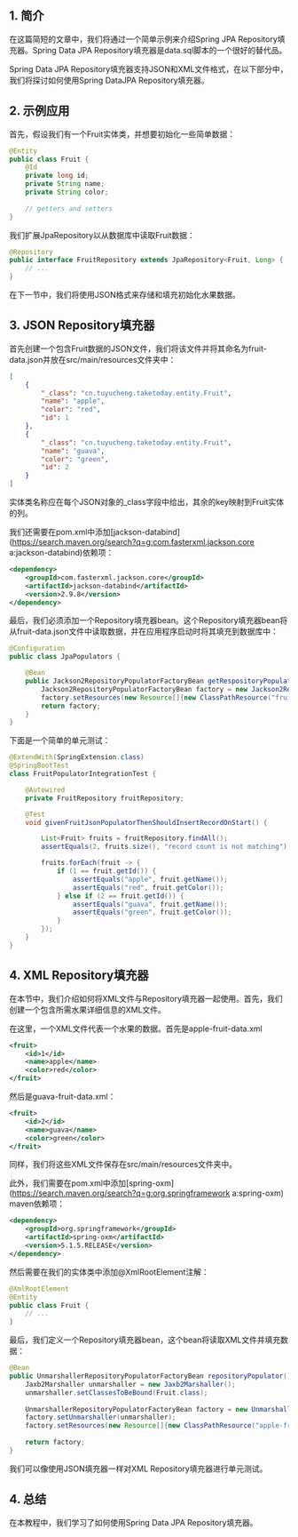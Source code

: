 ## 1. 简介

在这篇简短的文章中，我们将通过一个简单示例来介绍Spring JPA Repository填充器。Spring Data JPA Repository填充器是data.sql脚本的一个很好的替代品。

Spring Data JPA Repository填充器支持JSON和XML文件格式，在以下部分中，我们将探讨如何使用Spring DataJPA Repository填充器。

## 2. 示例应用

首先，假设我们有一个Fruit实体类，并想要初始化一些简单数据：

```java
@Entity
public class Fruit {
    @Id
    private long id;
    private String name;
    private String color;
    
    // getters and setters
}
```

我们扩展JpaRepository以从数据库中读取Fruit数据：

```java
@Repository
public interface FruitRepository extends JpaRepository<Fruit, Long> {
    // ...
}
```

在下一节中，我们将使用JSON格式来存储和填充初始化水果数据。

## 3. JSON Repository填充器

首先创建一个包含Fruit数据的JSON文件，我们将该文件并将其命名为fruit-data.json并放在src/main/resources文件夹中：

```json
[
    {
        "_class": "cn.tuyucheng.taketoday.entity.Fruit",
        "name": "apple",
        "color": "red",
        "id": 1
    },
    {
        "_class": "cn.tuyucheng.taketoday.entity.Fruit",
        "name": "guava",
        "color": "green",
        "id": 2
    }
]
```

实体类名称应在每个JSON对象的_class字段中给出，其余的key映射到Fruit实体的列。

我们还需要在pom.xml中添加[jackson-databind](https://search.maven.org/search?q=g:com.fasterxml.jackson.core a:jackson-databind)依赖项：

```xml
<dependency>
    <groupId>com.fasterxml.jackson.core</groupId>
    <artifactId>jackson-databind</artifactId>
    <version>2.9.8</version>
</dependency>
```

最后，我们必须添加一个Repository填充器bean。这个Repository填充器bean将从fruit-data.json文件中读取数据，并在应用程序启动时将其填充到数据库中：

```java
@Configuration
public class JpaPopulators {

    @Bean
    public Jackson2RepositoryPopulatorFactoryBean getRespositoryPopulator() throws Exception {
        Jackson2RepositoryPopulatorFactoryBean factory = new Jackson2RepositoryPopulatorFactoryBean();
        factory.setResources(new Resource[]{new ClassPathResource("fruit-data.json")});
        return factory;
    }
}
```

下面是一个简单的单元测试：

```java
@ExtendWith(SpringExtension.class)
@SpringBootTest
class FruitPopulatorIntegrationTest {

    @Autowired
    private FruitRepository fruitRepository;

    @Test
    void givenFruitJsonPopulatorThenShouldInsertRecordOnStart() {

        List<Fruit> fruits = fruitRepository.findAll();
        assertEquals(2, fruits.size(), "record count is not matching");

        fruits.forEach(fruit -> {
            if (1 == fruit.getId()) {
                assertEquals("apple", fruit.getName());
                assertEquals("red", fruit.getColor());
            } else if (2 == fruit.getId()) {
                assertEquals("guava", fruit.getName());
                assertEquals("green", fruit.getColor());
            }
        });
    }
}
```

## 4. XML Repository填充器

在本节中，我们介绍如何将XML文件与Repository填充器一起使用。首先，我们创建一个包含所需水果详细信息的XML文件。

在这里，一个XML文件代表一个水果的数据。首先是apple-fruit-data.xml

```xml
<fruit>
    <id>1</id>
    <name>apple</name>
    <color>red</color>
</fruit>
```

然后是guava-fruit-data.xml：

```xml
<fruit>
    <id>2</id>
    <name>guava</name>
    <color>green</color>
</fruit>
```

同样，我们将这些XML文件保存在src/main/resources文件夹中。

此外，我们需要在pom.xml中添加[spring-oxm](https://search.maven.org/search?q=g:org.springframework a:spring-oxm) maven依赖项：

```xml
<dependency>
    <groupId>org.springframework</groupId>
    <artifactId>spring-oxm</artifactId>
    <version>5.1.5.RELEASE</version>
</dependency>
```

然后需要在我们的实体类中添加@XmlRootElement注解：

```java
@XmlRootElement
@Entity
public class Fruit {
    // ...
}
```

最后，我们定义一个Repository填充器bean，这个bean将读取XML文件并填充数据：

```java
@Bean
public UnmarshallerRepositoryPopulatorFactoryBean repositoryPopulator() {
	Jaxb2Marshaller unmarshaller = new Jaxb2Marshaller();
	unmarshaller.setClassesToBeBound(Fruit.class);
	
	UnmarshallerRepositoryPopulatorFactoryBean factory = new UnmarshallerRepositoryPopulatorFactoryBean();
	factory.setUnmarshaller(unmarshaller);
	factory.setResources(new Resource[]{new ClassPathResource("apple-fruit-data.xml"), new ClassPathResource("guava-fruit-data.xml")});
	
	return factory;
}
```

我们可以像使用JSON填充器一样对XML Repository填充器进行单元测试。

## 4. 总结

在本教程中，我们学习了如何使用Spring Data JPA Repository填充器。